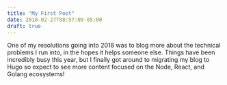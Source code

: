 ```yaml
---
title: "My First Post"
date: 2018-02-27T08:57:09-05:00
draft: true
---
```


One of my resolutions going into 2018 was to blog more about the technical problems I run into, in the hopes it helps someone else. Things have been incredibly busy this year, but I finally got around to migrating my blog to Hugo so expect to see more content focused on the Node, React, and Golang ecosystems!
